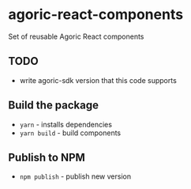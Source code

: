 # agoric-react-components

Set of reusable Agoric React components

## TODO 
- write agoric-sdk version that this code supports

## Build the package
- `yarn` - installs dependencies
- `yarn build` - build components

## Publish to NPM
- `npm publish` - publish new version 